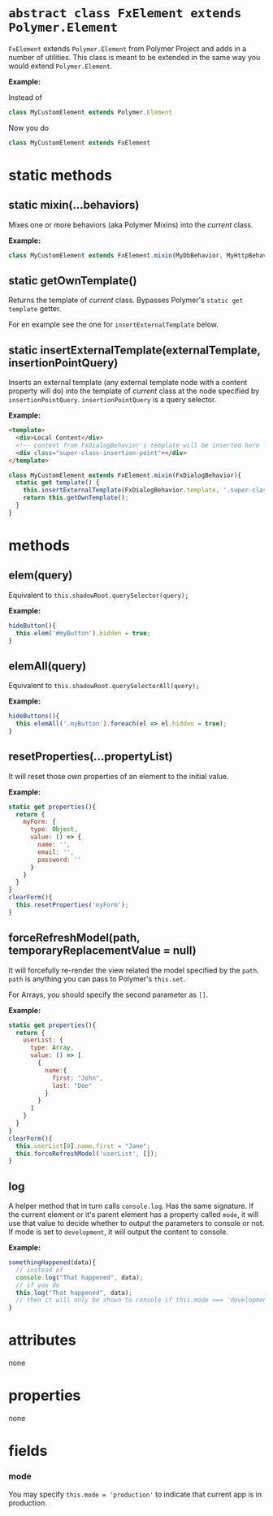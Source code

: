 
# `abstract class FxElement extends Polymer.Element`
`FxElement` extends `Polymer.Element` from Polymer Project and adds in a number of utilities. This class is meant to be extended in the same way you would extend `Polymer.Element`.

**Example:** 

Instead of 
```js
class MyCustomElement extends Polymer.Element 
```
Now you do
```js
class MyCustomElement extends FxElement 
```

# static methods

## static mixin(...behaviors)
Mixes one or more behaviors (aka Polymer Mixins) into the *current* class. 

**Example:** 

```js
class MyCustomElement extends FxElement.mixin(MyDbBehavior, MyHttpBehavior)
```

## static getOwnTemplate()
Returns the template of *current* class. Bypasses Polymer's `static get template` getter.

For en example see the one for `insertExternalTemplate` below.

## static insertExternalTemplate(externalTemplate, insertionPointQuery)
Inserts an external template (any external template node with a content property will do) into the template of *current* class at the node specified by `insertionPointQuery`. `insertionPointQuery` is a query selector.

**Example:** 

```html
<template>
  <div>Local Content</div>
  <!-- content from FxDialogBehavior's template will be inserted here -->
  <div class="super-class-insertion-point"></div>
</template>
```
```js
class MyCustomElement extends FxElement.mixin(FxDialogBehavior){
  static get template() {
    this.insertExternalTemplate(FxDialogBehavior.template, '.super-class-insertion-point');
    return this.getOwnTemplate();
  }
}
```

# methods

## elem(query)
Equivalent to `this.shadowRoot.querySelector(query);`

**Example:** 

```js
hideButton(){
  this.elem('#myButton').hidden = true;
}
```

## elemAll(query)
Equivalent to `this.shadowRoot.querySelectorAll(query);`

**Example:** 

```js
hideButtons(){
  this.elemAll('.myButton').foreach(el => el.hidden = true);
}
```

## resetProperties(...propertyList)
It will reset those *own* properties of an element to the initial value.

**Example:** 

```js
static get properties(){
  return {
    myForm: {
      type: Object,
      value: () => {
        name: '',
        email: '',
        password: ''
      }
    }
  }
}
clearForm(){
  this.resetProperties('myForm');
}
```

## forceRefreshModel(path, temporaryReplacementValue = null) 
It will forcefully re-render the view related the model specified by the `path`. `path` is anything you can pass to Polymer's `this.set`.

For Arrays, you should specify the second parameter as `[]`.

**Example:** 

```js
static get properties(){
  return {
    userList: {
      type: Array,
      value: () => [
        {
          name:{
            first: "John",
            last: "Doe"
          }
        }
      ]
    }
  }
}
clearForm(){
  this.userList[0].name.first = "Jane";
  this.forceRefreshModel('userList', []);
}
```

## log
A helper method that in turn calls `console.log`. Has the same signature. If the current element or it's parent element has a property called `mode`, it will use that value to decide whether to output the parameters to console or not. If mode is set to `development`, it will output the content to console.


**Example:** 

```js
somethingHappened(data){
  // instead of 
  console.log("That happened", data);
  // if you do
  this.log("That happened", data);
  // then it will only be shown to console if this.mode === 'development'
}
```
# attributes

none

# properties

none

# fields

### mode
You may specify `this.mode = 'production'` to indicate that current app is in production.

